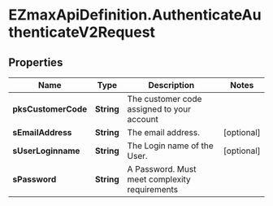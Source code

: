 # EZmaxApiDefinition.AuthenticateAuthenticateV2Request

## Properties

Name | Type | Description | Notes
------------ | ------------- | ------------- | -------------
**pksCustomerCode** | **String** | The customer code assigned to your account | 
**sEmailAddress** | **String** | The email address. | [optional] 
**sUserLoginname** | **String** | The Login name of the User. | [optional] 
**sPassword** | **String** | A Password.  Must meet complexity requirements | 


